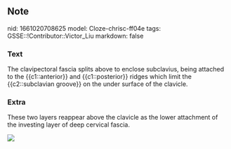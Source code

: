 ## Note
nid: 1661020708625
model: Cloze-chrisc-ff04e
tags: GSSE::!Contributor::Victor_Liu
markdown: false

### Text
<div>
  The clavipectoral fascia splits above to enclose subclavius,
  being attached to the {{c1::anterior}} and {{c1::posterior}}
  ridges which limit the {{c2::subclavian groove}} on the under
  surface of the clavicle.
</div>

### Extra
These two layers reappear above the clavicle as the lower
attachment of the investing layer of deep cervical fascia.
<div><img src="060717_0233_FasciaePact1.jpg"></div>
